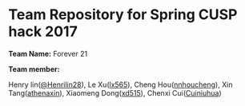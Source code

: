 # Team Repository for Spring CUSP hack 2017
**Team Name:** Forever 21

**Team member:** 

Henry lin([@Henrilin28](https://github.com/Henrilin28)), Le Xu([lx565](https://github.com/lx565)), Cheng Hou([nnhoucheng](https://github.com/nnhoucheng)), Xin Tang([athenaxin](https://github.com/athenaxin)), Xiaomeng Dong([xd515](https://github.com/xd515)), Chenxi Cui([Cuiniuhua](https://github.com/Cuiniuhua))
